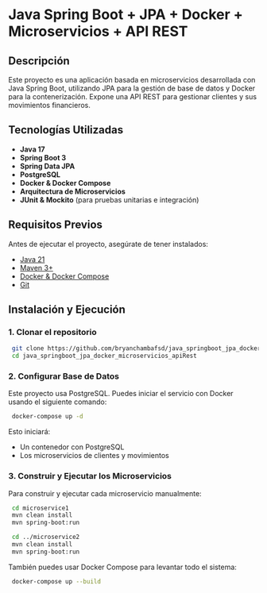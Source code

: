 # Java Spring Boot + JPA + Docker + Microservicios + API REST

## Descripción
Este proyecto es una aplicación basada en microservicios desarrollada con Java Spring Boot, utilizando JPA para la gestión de base de datos y Docker para la contenerización. Expone una API REST para gestionar clientes y sus movimientos financieros.

## Tecnologías Utilizadas
- **Java 17**
- **Spring Boot 3**
- **Spring Data JPA**
- **PostgreSQL**
- **Docker & Docker Compose**
- **Arquitectura de Microservicios**
- **JUnit & Mockito** (para pruebas unitarias e integración)

## Requisitos Previos
Antes de ejecutar el proyecto, asegúrate de tener instalados:

- [Java 21](https://adoptium.net/)
- [Maven 3+](https://maven.apache.org/)
- [Docker & Docker Compose](https://www.docker.com/)
- [Git](https://git-scm.com/)

## Instalación y Ejecución

### 1. Clonar el repositorio
```sh
 git clone https://github.com/bryanchambafsd/java_springboot_jpa_docker_microservicios_apiRest.git
 cd java_springboot_jpa_docker_microservicios_apiRest
```

### 2. Configurar Base de Datos
Este proyecto usa PostgreSQL. Puedes iniciar el servicio con Docker usando el siguiente comando:
```sh
 docker-compose up -d
```

Esto iniciará:
- Un contenedor con PostgreSQL
- Los microservicios de clientes y movimientos

### 3. Construir y Ejecutar los Microservicios
Para construir y ejecutar cada microservicio manualmente:
```sh
 cd microservice1
 mvn clean install
 mvn spring-boot:run
```
```sh
 cd ../microservice2
 mvn clean install
 mvn spring-boot:run
```

También puedes usar Docker Compose para levantar todo el sistema:
```sh
 docker-compose up --build
```